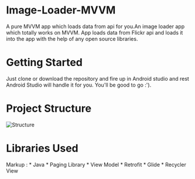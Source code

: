 # Image-Loader-MVVM
A pure MVVM app which loads data from api for you.An image loader app which totally works on MVVM. App loads data from Flickr api and loads it into the app with the help of any open source libraries.


# Getting Started
Just clone or download the repository and fire up in Android studio and rest Android Studio will handle it for you. You'll be good to go :').

# Project Structure
![Structure](https://i.ibb.co/5BpmxQf/Image-Loader-Chart-1.jpg)

# Libraries Used
Markup : * Java
         * Paging Library 
         * View Model
         * Retrofit
         * Glide
         * Recycler View
         
        
